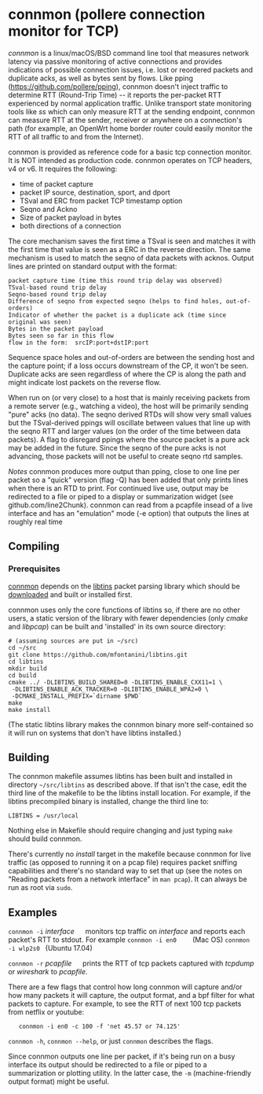 # connmon (pollere connection monitor for TCP)

_connmon_ is a linux/macOS/BSD command line tool that measures network
latency via passive monitoring of active connections and provides indications
of possible connection issues, i.e. lost or reordered packets and duplicate acks,
as well as bytes sent by flows. Like pping (https://github.com/pollere/pping),
connmon doesn't inject traffic to determine RTT (Round-Trip Time) -- it
reports the per-packet RTT experienced by normal application traffic.
Unlike transport state monitoring tools like _ss_ which can only measure
RTT at the sending endpoint, connmon can measure RTT at the sender,
receiver or anywhere on a connection's path (for example, an OpenWrt
home border router could easily monitor the RTT of all traffic to and
from the Internet).

 connmon is provided as reference code for a basic tcp connection
 monitor. It is NOT intended as production code.
 connmon operates on TCP headers, v4 or v6. It requires the
 following:
 - time of packet capture
 - packet IP source, destination, sport, and dport
 - TSval and ERC from packet TCP timestamp option
 - Seqno and Ackno
 - Size of packet payload in bytes
 - both directions of a connection
 
 The core mechanism saves the first time a TSval is seen and matches it
 with the first time that value is seen as a ERC in the reverse direction.
 The same mechanism is used to match the seqno of data packets with acknos.
 Output lines are printed on standard output with the format:

    packet capture time (time this round trip delay was observed)
    TSval-based round trip delay
    Seqno-based round trip delay
    Difference of seqno from expected seqno (helps to find holes, out-of-orders)
    Indicator of whether the packet is a duplicate ack (time since original was seen)
    Bytes in the packet payload
    Bytes seen so far in this flow
    flow in the form:  srcIP:port+dstIP:port

Sequence space holes and out-of-orders are between the sending host and the capture point;
if a loss occurs downstream of the CP, it won't be seen. Duplicate acks are seen regardless
of where the CP is along the path and might indicate lost packets on the reverse flow.

When run on (or very close) to a host that is mainly receiving packets from a remote server
(e.g., watching a video), the host will be primarily sending "pure" acks (no data). The 
seqno derived RTDs will show very small values but the TSval-derived ppings will oscillate
between values that line up with the seqno RTT and larger values (on the order of the time
between data packets). A flag to disregard ppings where the source packet is a pure ack may
be added in the future. Since the seqno of the pure acks is not advancing, those packets
will not be useful to create seqno rtd samples.
 
 _Notes_
    connmon produces more output than pping, close to one line per packet so a
 "quick" version (flag -Q) has been added that only prints lines when there is an RTD
 to print.
    For continued live use, output may be redirected to a file or
 piped to a display or summarization widget (see github.com/line2Chunk).
    connmon can read from a pcapfile insead of a live interface and has an "emulation"
 mode (-e option) that outputs the lines at roughly real time



## Compiling ##

### Prerequisites

[connmon](https://github.com/pollere/connmon/) depends on
the [libtins](http://libtins.github.io/) packet parsing library
which should be [downloaded](http://libtins.github.io/download/) and
built or installed first.

connmon uses only the core functions of libtins so, if there are no other
users, a static version of the library with fewer dependencies
(only _cmake_ and _libpcap_) can be built and 'installed' in its own
source directory:
```Shell
# (assuming sources are put in ~/src)
cd ~/src
git clone https://github.com/mfontanini/libtins.git
cd libtins
mkdir build
cd build
cmake ../ -DLIBTINS_BUILD_SHARED=0 -DLIBTINS_ENABLE_CXX11=1 \
 -DLIBTINS_ENABLE_ACK_TRACKER=0 -DLIBTINS_ENABLE_WPA2=0 \
 -DCMAKE_INSTALL_PREFIX=`dirname $PWD`
make
make install
```
(The static libtins library makes the connmon binary more self-contained
so it will run on systems that don't have libtins installed.)

## Building

The connmon makefile assumes libtins has been built and installed in
directory `~/src/libtins` as described above. If that isn't the case,
edit the third line of the makefile to be the libtins install location.
For example, if the libtins precompiled binary is installed, change the
third line to:
```Shell
LIBTINS = /usr/local
```
Nothing else in Makefile should require changing and just typing `make`
should build connmon.

There's currently no _install_ target in the makefile because connmon
for live traffic (as opposed to running it on a pcap file)
requires packet sniffing capabilities and there's no standard way
to set that up (see the notes on "Reading packets from a network
interface" in `man pcap`). It can always be run as root via `sudo`.

## Examples ##

`connmon -i` _interface_ `  ` monitors tcp traffic on _interface_ and reports
each packet's RTT to stdout. For example
   `connmon -i en0    ` (Mac OS)
   `connmon -i wlp2s0 ` (Ubuntu 17.04)

`connmon -r` _pcapfile_ `  ` prints the RTT of tcp packets captured
with _tcpdump_ or _wireshark_ to _pcapfile_.

There are a few flags that control how long connmon will capture and/or how
many packets it will capture, the output format, and a bpf filter for
what packets to capture. For example, to see the RTT of next 100
tcp packets from netflix or youtube:
```Shell
   connmon -i en0 -c 100 -f 'net 45.57 or 74.125'
```
`connmon -h`, `connmon --help`, or just `connmon` describes the flags.

Since connmon outputs one line per packet, if it's being run on a busy
interface its output should be redirected to a file or piped to a
summarization or plotting utility. In the latter case, the `-m`
(machine-friendly output format) might be useful.

